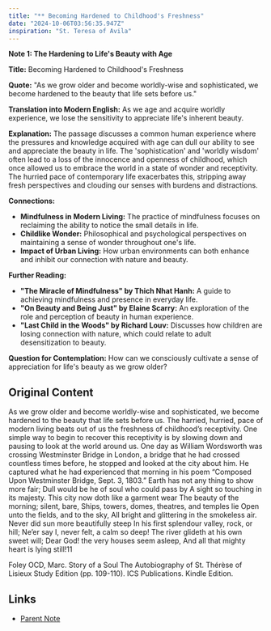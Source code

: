 ```yaml
---
title: "** Becoming Hardened to Childhood's Freshness"
date: "2024-10-06T03:56:35.947Z"
inspiration: "St. Teresa of Avila"
---
```



**Note 1: The Hardening to Life's Beauty with Age**

**Title:** Becoming Hardened to Childhood's Freshness

**Quote:** "As we grow older and become worldly-wise and sophisticated, we become hardened to the beauty that life sets before us."

**Translation into Modern English:** As we age and acquire worldly experience, we lose the sensitivity to appreciate life's inherent beauty.

**Explanation:** The passage discusses a common human experience where the pressures and knowledge acquired with age can dull our ability to see and appreciate the beauty in life. The 'sophistication' and 'worldly wisdom' often lead to a loss of the innocence and openness of childhood, which once allowed us to embrace the world in a state of wonder and receptivity. The hurried pace of contemporary life exacerbates this, stripping away fresh perspectives and clouding our senses with burdens and distractions.

**Connections:** 
- **Mindfulness in Modern Living:** The practice of mindfulness focuses on reclaiming the ability to notice the small details in life.
- **Childlike Wonder:** Philosophical and psychological perspectives on maintaining a sense of wonder throughout one's life.
- **Impact of Urban Living:** How urban environments can both enhance and inhibit our connection with nature and beauty.

**Further Reading:**
- **"The Miracle of Mindfulness" by Thich Nhat Hanh:** A guide to achieving mindfulness and presence in everyday life.
- **"On Beauty and Being Just" by Elaine Scarry:** An exploration of the role and perception of beauty in human experience.
- **"Last Child in the Woods" by Richard Louv:** Discusses how children are losing connection with nature, which could relate to adult desensitization to beauty.

**Question for Contemplation:** How can we consciously cultivate a sense of appreciation for life's beauty as we grow older?

## Original Content

As we grow older and become worldly-wise and sophisticated, we become hardened to the beauty that life sets before us. The harried, hurried, pace of modern living beats out of us the freshness of childhood’s receptivity. One simple way to begin to recover this receptivity is by slowing down and pausing to look at the world around us. One day as William Wordsworth was crossing Westminster Bridge in London, a bridge that he had crossed countless times before, he stopped and looked at the city about him. He captured what he had experienced that morning in his poem “Composed Upon Westminster Bridge, Sept. 3, 1803.” Earth has not any thing to show more fair; 
Dull would be he of soul who could pass by 
A sight so touching in its majesty. 
This city now doth like a garment wear 
The beauty of the morning; silent, bare, 
Ships, towers, domes, theatres, and temples lie 
Open unto the fields, and to the sky, 
All bright and glittering in the smokeless air. 
Never did sun more beautifully steep 
In his first splendour valley, rock, or hill; 
Ne’er say I, never felt, a calm so deep! 
The river glideth at his own sweet will; 
Dear God! the very houses seem asleep, 
And all that mighty heart is lying still!11

Foley OCD, Marc. Story of a Soul The Autobiography of St. Thérèse of Lisieux Study Edition (pp. 109-110). ICS Publications. Kindle Edition. 

## Links

- [Parent Note](/parent-note-m1x1x0bu5hwf0.md)

